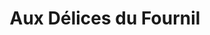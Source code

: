 ---
title: "Aux Délices du Fournil"
url: /ballancourt-sur-essonne/aux-delices-du-fournil/
shop: Bäckerei
---